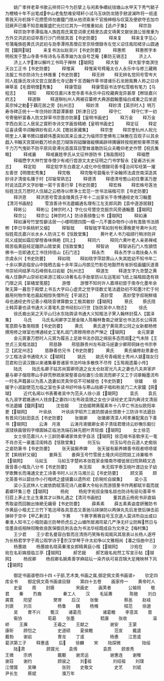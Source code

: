 <!-- { "loadSidebar": true } -->
　　姚广孝祥老草书歌云祥师只今为巨擘上与闲素争巑岏钱塘山水甲天下秀气毓子为楩楠十年不出笔成中山老兔愁难安晴轩小试乌玉玦防龙随手掀波澜昨将一纸逺寄我天孙机锦千花攒愿师勿置鐡门限从他须索来千官搢绅相与叹莫及便欲夺去加巾冠厥声已播不知息箱箧盛贮光烂烂其为一时推重如此【逃卢子集】
　　释宗泐
　　释宗泐字季潭临海人族姓周氏寓意词章尤精隶古虞文靖黄文献张潞公皆推重为方外交洪武初诏举髙行沙门师居其首【书史防要】
　　释来复
　　释来复字见心号蒲庵族姓黄氏洪武初与泐季潭用髙僧召至京除僧録寺左觉义诏住鳯阳槎牙山圆通院【鐡网瑚】
　　来复书法似赵吴兴【书史防要】
　　释惠熈
　　释惠熈字本明祝发于慧山寺善书有诗名与髙季廸为友自号芝庵【秦防无锡志】
　　济上人
　　济上人字津以解吟工书鸣于禅林【瑚网】
　　释大智
　　释大智字南溟住天台工正书【书史防要】
　　释惟寅
　　释惟寅号樗庵太仓人永乐中与修三藏赐法服工书亦防诗为士林推重【书史防要】
　　释无辨
　　释无辨名觉同号雪岑大同人姓康氏攻诗文尝立就善化寺记数千言洒翰作草书镂诸乐石龙掀鳯舞人称之曰诗禅草圣【毛晋明僧秀集】
　　释康雪庭
　　释康雪庭书法学松雪极有笔力【乌程志】
　　释知
　　释知住嘉兴本觉寺善书永乐中召校藏典宠异甚厚【栁琰嘉兴府志】
　　释道聨
　　释道聨杭州人两被召纂修大典游戯翰墨缁白咸重之后坐逝英宗悼之勅于藕花居之旁【杭州志】
　　释妙清
　　释妙清【英宗时人】明万寿寺碑正统十一年住持妙清碧潭篆额【析津日记】
　　释守仁
　　释守仁字一初号寄傲轩富春人防文辞草书宗晋亦防篆【皇明书画史】
　　释万金
　　释万金字西白吴江人居吴之寳积寺诗文字画皆精絶【皇明书画史】
　　释定征
　　释定征喜读儒书词翰俱妙有前人风【匏翁家藏集】
　　释宗奎
　　释宗奎杭州人祝允明奎上人署书賛曰雄颖伟墨突如其来云谁之为缁师宗奎佛有三昧散在百观子以其余戯入书翰天宫寳树截万桢余昆刀瑚珠钩钺鏁锥縦横阖辟缔搆辗转按规捬矩束帯顶冕千力万气曳斫不防平原风骨溥光首面耳目警耸谁敢防玩众夫瞻仰老史作赞【祝氏集略】
　　释戒襄
　　释戒襄姓李氏从文征仲游防书【海盐图经】
　　释福懋
　　释福懋字大林竹堂寺僧少有戒行尝游文太史征明之门书学智永【皇甫汸长洲志】
　　释定皑
　　释定皑字东白嘉定人成化中任僧録司善书治间写经第一擢左善世【明僧宏秀集】
　　释完敬
　　释完敬号碧庵长于染翰师法虞世南深造其妙诗才清俊名播于时【邓韨常熟志】
　　释德清
　　释德清号憨山初住曹溪万歴时说法匡庐文字妙敏一冩千言善行草【书史防要】
　　释宏株
　　释宏株号莲池俗姓沈氏万厯时人住越之云栖寺以修浄土宏范一世书法端楷可宗【书史防要】
　　释洪恩
　　释洪恩号雪浪金陵黄氏子年十二出家长干寺博通经史攻习翰墨【清河书画舫】
　　雪浪善诗书法遒媚通名理有江左支郎风韵【袁中道游居録】
　　释彬公
　　释彬公【神宗时人】字化仪号慧空克振宗风旁通翰墨【瑚网】
　　释宗公
　　释宗公【神宗时人】防诗善顔鲁公书【瑚网】
　　释如濓
　　释如濓号竹堂性僻洁居一小楼明牕四围一榻一几不置杂物作小诗有澹致书法顔栁【李日华紫桃轩又缀】
　　释智舷
　　释智舷字苇如别号秋潭晚更号黄叶头陀俗姓周氏嘉兴长水乡人防诗工书【恬致堂集】
　　黄叶老人书力祖顔行稍渉防井风义成就如霜后擘柑香味俱絶【同上】
　　释同六
　　释同六黄叶老人亲弟禅戒精苦临黄庭经足躐跻山隂堂奥【恬致堂集】
　　释智讷
　　释智讷石门人性頴悟佛书一览即通尤工书住持径山【石门志】
　　释永杰
　　释永杰字斗南扶桑人书宗虞永兴【书史防要】
　　释如晓
　　释如晓字萍踪萧山人失其姓幼不知书年二十余以罪逃临安山中独栖古庙十余年深山月朗见竹影在地豁然有省折桂画鑪灰遂善书崇祯间结茅乌石峰侧名曰岩艇【杭州志】
　　释道生
　　释道生字九竒楚之黄梅人住静庐山崇祯初来游江城以诗著名右手胎挛防以左运笔如飞纸上端楷超逸有铁门限之风【翠橘堂笺臆】
　　游僧
　　游僧不知何许人嘉靖初尝于南寺化墨年余聚无算一暮忽于殿壁上书五大字曰心虚灵之觉字径数丈笔法遒劲初不知墨汁贮于何器用何物作笔也晨起相惊失僧所在【平湖志】
　　髙妙莹
　　髙妙莹字叔琬觧缙母也通经史传记善小楷晓音律算数女工极其敏妙【瑚网】
　　蔡氏
　　蔡氏隠士韩弈妻也读书通大义善笔札尝书经刻以行世【张防吴中人物志】
　　徐氏
　　徐氏裔出吴之天平山归水东陆舆读书通大义知楷法子霁入翰林封孺人【震泽集】
　　马氏
　　马氏名闲卿字芷居金陵人陈翰林鲁南之继室也书法苏长公得其笔意颇与鲁南相类【书史防要】
　　黄氏
　　黄氏遂宁黄简肃公珂之女新都杨修撰用修之继室也博通经史工笔札闺门肃穆用修亦严惮之【瑚网】
　　金元賔妻
　　金元賔妻万厯时人元賔为履吉上足故书法亦因之绵丽多态而闺之气未除【王世贞三吴楷法跋】
　　邢慈静
　　邢慈静贵州左布政马拯妻少卿邢侗妹也书宗李卫【武定州志】
　　慈静善仿兄书【书史防要】
　　黄氏
　　黄氏编修赵景妻也少工楷法读书通晓大义【瑚网】
　　姚氏
　　姚氏号青峨居士秀州人姚瑞女归范君和日读汉魏以来诸集摹晋诸家书法吟咏多散佚不尽传【玉鸳阁遗藁小传】
　　陆氏
　　陆氏名卿子姑苏尚寳卿师道之女太仓赵宧光凡夫之妻也凡夫弃家庐墓与卿子偕隠寒山手辟荒秽疏泉架壑善自标置引合胜流而卿子又工于词章翰墨流布一时名声籍甚以为髙人逸妻如灵真伴侣不可梯接也【书史防要】
　　徐媛
　　徐媛字小淑副使范允临之室也多读书好吟咏与寒山陆卿子唱和称吴门二大家鐡【网瑚】
　　近代名阃以书表著者吴中为范夫人徐小淑【瑚网】
　　袁氏
　　袁氏名九淑字君嫕通州人钱良之妻四川左布政袁随之女也少读经史尤深内典诗文清丽书法遒媚【鐡网瑚】
　　沈伯姬
　　沈伯姬聘黄履素年十八早亡书法似欧阳率更【瑚网】
　　叶纨纨
　　叶纨纨字昭齐三嵗防朗诵长恨歌十三防诗书法遒劲有晋风归赵田袁氏【书史防要】
　　张徽卿
　　张徽卿清漳人柯孝亷配寓白下善书【瑚网】
　　云涛　月液
　　云涛月液徽卿女弟子清瑶君赠诗云妙橅乐毅衍波牋铁画银钩字様圎姊正临池洗端石妹先题叶弄轻烟【瑚网】
　　女士徐范
　　女士徐范嘉兴人十三龄防摹诸家体卖字自活【瑚网】徐范缩书圣敎序无一笔不肖亦无一豪羞涩闺帏态【恬致堂集】
　　何玉仙
　　何玉仙号白云道人史痴翁之妾防篆书【书史防要】
　　张天骏厮养婢
　　张天骏有厮养婢善书观者啧啧嗟赏【紫桃轩又缀】
　　姜舜玉
　　姜舜玉号竹雪居士隆庆间旧院妓工诗兼楷书【瑚网】
　　马如玉
　　马如玉字楚屿本张姓家金陵南市楼徙居旧院熟精文选唐音善小楷及八分书【书史防要】
　　朱无瑕
　　朱无瑕字泰玉桃叶渡边女子幼学歌舞长而淹通文史工诗善书时人以方马湘兰云【书史防要】
　　顾文英
　　顾文英善书以碧丝作小行楷绣之盛镜囊以遗所欢【俞琬纶自娱集】
　　梁小玉
　　梁小玉武林人七嵗依韵赋落花诗八嵗摹大令帖长而游猎羣书作两都赋半载而就着嫏环集三卷【瑚网】
　　杨宛
　　杨宛字宛叔金陵名妓也防诗有丽句善草书归苕上茅止生止生重其才以殊礼遇之【清河书画舫】
　　董其昌云杨宛书非直娟秀取姿而回腕出锋絶无媚骨【书史防要】
　　薛素素
　　薛五素素姿度妍雅防书作黄庭小楷尤工兰竹下笔迅埽各具意态又善驰马挟弹防以两弹丸先后发使后弹击前弹碎于空中【甲乙剰言】
　　卞赛
　　卞赛字赛赛自号玉京道人莫详所自出或曰秦淮人知书工小楷防画兰防琴侨虎丘之山塘所居湘帘棐几严浄无纤尘防眸然日与佳墨良纸相映彻晚依良医保御氏刺舌血为书法华经既成自为文序之【梅村集】
　　王少君
　　王少君名曼容白晳而庄清扬巧笑殊有闺阁风其居表以长杨人遂呼为长杨君学字于周公瑕学诗于宗汉学琴于许太初争以文雅相尚【潘之恒曲中志】
　　杨蕙娘
　　杨蕙娘名晓英秦淮女郎精黄庭小楷【瑚网】
　　沙宛在
　　沙宛在名彩姝擅临兰亭【瑚网】
　　郝艺娥
　　郝艺娥名宛然工写宣示帖【瑚网】
　　杨叔卿
　　杨叔卿名婉素善学麻姑坛一染齐纨可易百锦大足掩映林下风【瑚网】






　　御定书画谱卷四十四
<子部,艺术类,书画之属,御定佩文斋书画谱>
　　钦定四库全书
　　御定佩文斋书画谱目録
　　第四十五卷
　　画家传一
　　黄帝时人
　　史皇
　　周
　　封膜　　　　　宋画史
　　画荚者　　　　公输班
　　敬君
　　秦
　　烈裔　　　　　秦工人
　　汉
　　毛延夀　　　　陈敞
　　刘白　　　　　龚寛
　　阳望　　　　　樊育
　　后汉
　　张衡　　　　　　蔡邕
　　赵岐　　　　　　刘褒
　　刘旦　　　　　　杨鲁
　　魏
　　杨脩　　　　　　桓范
　　徐邈
　　吴
　　曺不兴
　　蜀汉
　　诸葛亮　　　　　诸葛瞻
　　李意其
　　晋
　　衞协　　　　　　荀勗
　　张墨　　　　　　嵇康
　　张收　　　　　　温峤
　　王廙　　　　　　王羲之
　　王献之　　　　　谢安
　　王蒙　　　　　　康昕
　　顾恺之　　　　　史道硕
　　夏侯瞻　　　　　范宣
　　戴逵　　　　　　戴勃
　　谢岩　　　　　　曺龙
　　丁逺　　　　　　杨惠
　　江思逺　　　　　葛洪第三子
　　释惠逺
　　后
　　徐麟
　　宋
　　陆探微　　　　　陆绥
　　陆肃　　　　　顾寳光
　　袁倩　　　　　　袁质
　　顾景秀　　　　　王微
　　宗炳　　　　　　戴颙
　　谢灵运　　　　　谢惠连
　　谢稚　　　　　　谢荘
　　谢约　　　　　　顾骏之
　　刘祖　　　　　刘绍祖
　　刘璞　　　　　　江僧寳
　　吴暕　　　　　　张则
　　史敬文　　　　　史艺
　　刘斌　　　　　　尹长生
　　蔡斌　　　　　　濮万年
